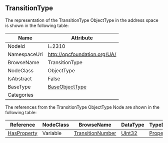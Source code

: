 <!-- objecttype -->
## TransitionType
  
<!-- end of text -->
The representation of the TransitionType ObjectType in the address space is shown in the following table:  

|Name|Attribute|
|---|---|
|NodeId|i=2310|
|NamespaceUri|http://opcfoundation.org/UA/|
|BrowseName|TransitionType|
|NodeClass|ObjectType|
|IsAbstract|False|
|BaseType|[BaseObjectType](../../ObjectTypes/BaseObjectType/readme.md)|
|Categories||

The references from the TransitionType ObjectType Node are shown in the following table:  

|Reference|NodeClass|BrowseName|DataType|TypeDefinition|ModellingRule|
|---|---|---|---|---|---|
|[HasProperty](../../ReferenceTypes/HasProperty/readme.md)|Variable|[TransitionNumber](#TransitionNumber)|[UInt32](../../DataTypes/UInt32/readme.md)|[PropertyType](../../VariableTypes/PropertyType/readme.md)|[Mandatory](../../Objects/Mandatory/readme.md)|


